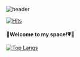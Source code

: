 ![header](https://capsule-render.vercel.app/api?type=waving&animation=twinkling&color=81BEF7&height=300&section=header&text=Hi%20there😚&fontSize=90&fontColor=585858)

[![Hits](https://hits.seeyoufarm.com/api/count/incr/badge.svg?url=https%3A%2F%2Fgithub.com%2Fbomcarrot&count_bg=%238DEA47&title_bg=%2314EEC5&icon=smugmug.svg&icon_color=%23FFC45A&title=hits&edge_flat=false)](https://hits.seeyoufarm.com)

<h4>🐰Welcome to my space!💗🥕</h4>


[![Top Langs](https://github-readme-stats.vercel.app/api/top-langs/?username=bomcarrot&layout=compact)](https://github.com/bomcarrot/bomcarrot)

 
